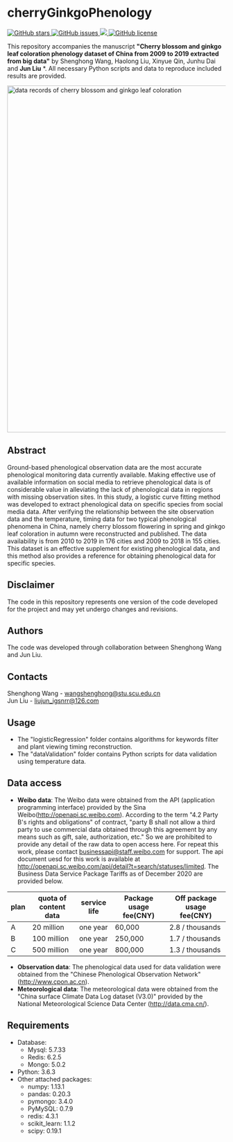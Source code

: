 # **cherryGinkgoPhenology**
<a href="https://github.com/rebootcat/cherryGinkgoPhenology">
    <img src="https://img.shields.io/github/stars/rebootcat/cherryGinkgoPhenology.svg?colorA=orange&colorB=orange&logo=github"
         alt="GitHub stars">
  </a>
  <a href="https://github.com/rebootcat/cherryGinkgoPhenology/issues">
        <img src="https://img.shields.io/github/issues/rebootcat/cherryGinkgoPhenology.svg"
             alt="GitHub issues">
  </a>
  <a href="https://github.com/rebootcat/cherryGinkgoPhenology/">
        <img src="https://img.shields.io/github/last-commit/rebootcat/cherryGinkgoPhenology.svg">
  </a>
  <a href="https://github.com/rebootcat/cherryGinkgoPhenology/blob/master/LICENSE">
        <img src="https://img.shields.io/github/license/rebootcat/cherryGinkgoPhenology.svg"
             alt="GitHub license">
</a>


This repository accompanies the manuscript **"Cherry blossom and ginkgo leaf coloration phenology dataset of China from 2009 to 2019 extracted from big data"** by Shenghong Wang, Haolong Liu, Xinyue Qin, Junhu Dai and **Jun Liu** *. All necessary Python scripts and data to reproduce included results are provided.  

<img src="https://firebasestorage.googleapis.com/v0/b/firescript-577a2.appspot.com/o/imgs%2Fapp%2Frebootcat%2FQ2lX64ANBd.png?alt=media&token=e1234703-1441-4e99-af76-85f4fb19a390" width="800" title="data records of cherry blossom and ginkgo leaf coloration">

   		  
## Abstract
Ground-based phenological observation data are the most accurate phenological monitoring data currently available. Making effective use of available information on social media to retrieve phenological data is of considerable value in alleviating the lack of phenological data in regions with missing observation sites. In this study, a logistic curve fitting method was developed to extract phenological data on specific species from social media data. After verifying the relationship between the site observation data and the temperature, timing data for two typical phenological phenomena in China, namely cherry blossom flowering in spring and ginkgo leaf coloration in autumn were reconstructed and published. The data availability is from 2010 to 2019 in 176 cities and 2009 to 2018 in 155 cities. This dataset is an effective supplement for existing phenological data, and this method also provides a reference for obtaining phenological data for specific species.  


## Disclaimer
The code in this repository represents one version of the code developed for the project and may yet undergo changes and revisions.

## Authors
The code was developed through collaboration between Shenghong Wang and Jun Liu.


## Contacts    
Shenghong Wang - wangshenghong@stu.scu.edu.cn     
Jun Liu -  liujun_igsnrr@126.com

## Usage
- The "logisticRegression" folder contains algorithms for keywords filter and plant viewing timing reconstruction.
- The "dataValidation" folder contains Python scripts for data validation using temperature data.

## Data access
- **Weibo data**: The Weibo data were obtained from the API (application programming interface) provided by the Sina Weibo(http://openapi.sc.weibo.com). According to the term "4.2 Party B's rights and obligations" of  contract, "party B shall not allow a third party to use commercial data obtained through this agreement by any means such as gift, sale, authorization, etc." So we are prohibited to provide any detail of the raw data to open access here. For repeat this work, please contact businessapi@staff.weibo.com for support. The api document uesd for this work is available at http://openapi.sc.weibo.com/api/detail?t=search/statuses/limited. The Business Data Service Package Tariffs as of December 2020 are provided below.  

|plan|quota of content data|service life|Package usage fee(CNY)|Off package usage fee(CNY)|  
| ---- | ---- | ---- | ---- | ---- |  
|A|20 million|one year|60,000|2.8 / thousands|  
|B|100 million|one year|250,000|1.7 / thousands| 
|C|500 million|one year|800,000|1.3 / thousands| 

- **Observation data**: The phenological data used for data validation were obtained from the "Chinese Phenological Observation Network" (http://www.cpon.ac.cn).
- **Meteorological data**: The meteorological data were obtained from the "China surface Climate Data Log dataset (V3.0)" provided by the National Meteorological Science Data Center (http://data.cma.cn/).



## Requirements
- Database: 
  - Mysql: 5.7.33
  - Redis: 6.2.5
  - Mongo: 5.0.2
- Python: 3.6.3  
- Other attached packages: 
  - numpy: 1.13.1  
  - pandas: 0.20.3  
  - pymongo: 3.4.0  
  - PyMySQL: 0.7.9  
  - redis: 4.3.1  
  - scikit_learn: 1.1.2  
  - scipy: 0.19.1  
